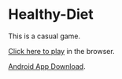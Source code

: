 # Healthy-Diet
This is a casual game.

[Click here to play](https://functionadvanced.github.io/Healthy-Diet/) in the browser.

[Android App Download](https://play.google.com/store/apps/details?id=com.functionadvanced.healthyDiet).
